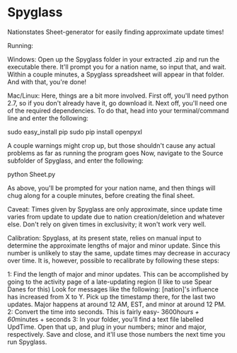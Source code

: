 # Spyglass
Nationstates Sheet-generator for easily finding approximate update times!

Running:

Windows:
Open up the Spyglass folder in your extracted .zip and run the executable there. It'll prompt you for a nation name, so input that, and wait. Within a couple minutes, a Spyglass spreadsheet will appear in that folder. And with that, you're done!

Mac/Linux:
Here, things are a bit more involved. First off, you'll need python 2.7, so if you don't already have it, go download it.
Next off, you'll need one of the required dependencies. To do that, head into your terminal/command line and enter the following:

sudo easy_install pip
sudo pip install openpyxl

A couple warnings might crop up, but those shouldn't cause any actual problems as far as running the program goes
Now, navigate to the Source subfolder of Spyglass, and enter the following:

python Sheet.py

As above, you'll be prompted for your nation name, and then things will chug along for a couple minutes, before creating the final sheet.

Caveat: Times given by Spyglass are only approximate, since update time varies from update to update due to nation creation/deletion and whatever else. Don't rely on given times in exclusivity; it won't work very well.

Calibration: Spyglass, at its present state, relies on manual input to determine the approximate lengths of major and minor update. Since this number is unlikely to stay the same, update times may decrease in accuracy over time. It is, however, possible to recalibrate by following these steps:

1: Find the length of major and minor updates. This can be accomplished by going to the activity page of a late-updating region (I like to use Spear Danes for this)
Look for messages like the following: [nation]'s influence has increased from X to Y. Pick up the timestamp there, for the last two updates. Major happens at around 12 AM, EST, and minor at around 12 PM.
2: Convert the time into seconds. This is fairly easy- 3600*hours + 60*minutes + seconds
3: In your folder, you'll find a text file labelled UpdTime. Open that up, and plug in your numbers; minor and major, respectively. Save and close, and it'll use those numbers the next time you run Spyglass.
